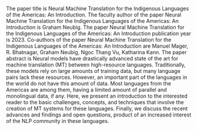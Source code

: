 The paper title is Neural Machine Translation for the Indigenous Languages of the Americas: An Introduction.
The faculty author of the paper Neural Machine Translation for the Indigenous Languages of the Americas: An Introduction is Graham Neubig.
The paper Neural Machine Translation for the Indigenous Languages of the Americas: An Introduction publication year is 2023.
Co-authors of the paper Neural Machine Translation for the Indigenous Languages of the Americas: An Introduction are Manuel Mager, R. Bhatnagar, Graham Neubig, Ngoc Thang Vu, Katharina Kann.
The paper abstract is Neural models have drastically advanced state of the art for machine translation (MT) between high-resource languages. Traditionally, these models rely on large amounts of training data, but many language pairs lack these resources. However, an important part of the languages in the world do not have this amount of data. Most languages from the Americas are among them, having a limited amount of parallel and monolingual data, if any. Here, we present an introduction to the interested reader to the basic challenges, concepts, and techniques that involve the creation of MT systems for these languages. Finally, we discuss the recent advances and findings and open questions, product of an increased interest of the NLP community in these languages.
